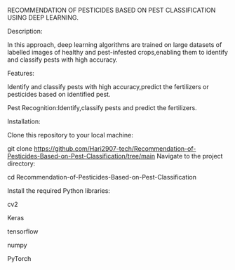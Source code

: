RECOMMENDATION OF PESTICIDES BASED ON PEST CLASSIFICATION USING DEEP LEARNING.

Description:

In this approach, deep learning algorithms are trained on large datasets of labelled images of healthy and pest-infested crops,enabling them to identify and classify pests with high accuracy.

Features:

Identify and classify pests with high accuracy,predict the fertilizers or pesticides based on identified pest.

Pest Recognition:Identify,classify pests and predict the fertilizers.



Installation:

Clone this repository to your local machine:

git clone https://github.com/Hari2907-tech/Recommendation-of-Pesticides-Based-on-Pest-Classification/tree/main
Navigate to the project directory:

cd Recommendation-of-Pesticides-Based-on-Pest-Classification

Install the required Python libraries:

 cv2
 
 Keras
 
 tensorflow
 
 numpy 
 
 PyTorch


